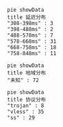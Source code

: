 
```mermaid
pie showData
title 延迟分布
"308-398ms" : 3
"398-488ms" : 2
"488-578ms" : 7
"578-668ms" : 31
"668-758ms" : 18
"758-848ms" : 11
```
```mermaid
pie showData
title 地域分布
"未知" : 72
```
```mermaid
pie showData
title 协议分布
"trojan" : 8
"vless" : 35
"ss" : 29
```